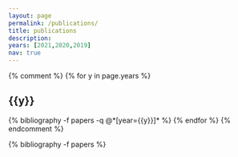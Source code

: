 ```yaml
---
layout: page
permalink: /publications/
title: publications
description: 
years: [2021,2020,2019]
nav: true
---
```


<div class="publications">
{% comment %}
{% for y in page.years %}
  <h2 class="year">{{y}}</h2>
  {% bibliography -f papers -q @*[year={{y}}]* %}
{% endfor %}
{% endcomment %}

{% bibliography -f papers %}

</div>
